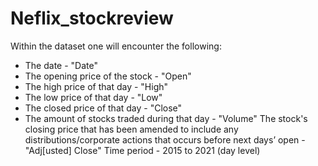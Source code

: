 # Neflix_stockreview

Within the dataset one will encounter the following:
- The date - "Date"
- The opening price of the stock - "Open"
- The high price of that day - "High"
- The low price of that day - "Low"
- The closed price of that day - "Close"
- The amount of stocks traded during that day - "Volume"
The stock's closing price that has been amended to include any distributions/corporate actions that
occurs before next days’ open - "Adj[usted] Close"
Time period - 2015 to 2021 (day level)
